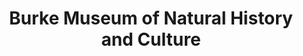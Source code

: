 ---
layout: repo
title: "Burke Museum of Natural History and Culture"
id: 25650
permalink: repos/25650/
---